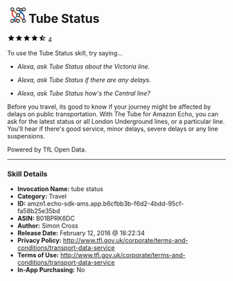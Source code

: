 # &nbsp;<img src="skill_icon" alt="Tube Status icon" width="36"> Tube Status
![4.3 stars](../../images/ic_star_black_18dp_1x.png)![4.3 stars](../../images/ic_star_black_18dp_1x.png)![4.3 stars](../../images/ic_star_black_18dp_1x.png)![4.3 stars](../../images/ic_star_black_18dp_1x.png)![4.3 stars](../../images/ic_star_half_black_18dp_1x.png) 4

To use the Tube Status skill, try saying...

* *Alexa, ask Tube Status about the Victoria line.*

* *Alexa, ask Tube Status if there are any delays.*

* *Alexa, ask Tube Status  how's the Central line?*

Before you travel, its good to know if your journey might be affected by delays on public transportation. With The Tube for Amazon Echo, you can ask for the latest status or all London Underground lines, or a particular line. You'll hear if there's good service, minor delays, severe delays or any line suspensions.

Powered by TfL Open Data.

***

### Skill Details

* **Invocation Name:** tube status
* **Category:** Travel
* **ID:** amzn1.echo-sdk-ams.app.b6cfbb3b-f6d2-4bdd-95cf-fa58b25e35bd
* **ASIN:** B01BPRK6DC
* **Author:** Simon Cross
* **Release Date:** February 12, 2016 @ 18:22:34
* **Privacy Policy:** http://www.tfl.gov.uk/corporate/terms-and-conditions/transport-data-service
* **Terms of Use:** http://www.tfl.gov.uk/corporate/terms-and-conditions/transport-data-service
* **In-App Purchasing:** No
